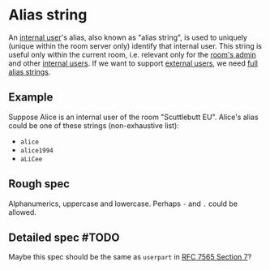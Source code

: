 # Alias string

An [internal user](../Stakeholders/Internal%20user.md)'s alias, also known as "alias string", is used to uniquely (unique within the room server only) identify that internal user. This string is useful only within the current room, i.e. relevant only for the [room's admin](../Stakeholders/Room%20admin.md) and other [internal users](../Stakeholders/Internal%20user.md). If we want to support [external users](../Stakeholders/External%20user.md), we need [full alias strings](Full%20alias%20string.md).

## Example

Suppose Alice is an internal user of the room "Scuttlebutt EU". Alice's alias could be one of these strings (non-exhaustive list):

- `alice`
- `alice1994`
- `aLiCee`

## Rough spec

Alphanumerics, uppercase and lowercase. Perhaps `-` and `.` could be allowed. 

## Detailed spec #TODO

Maybe this spec should be the same as `userpart` in [RFC 7565 Section 7](https://tools.ietf.org/html/rfc7565#section-7)?